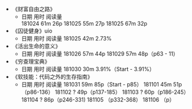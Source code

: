 - 《财富自由之路》
	- 日期        用时        阅读量       
	  181024         61m              26p
	  181025         55m              27p
	  181025         67m              32p
- 《囚徒健身》uio
	- 日期        用时        阅读量
	  181025         42m            2.73%
- 《活出生命的意义》
	- 日期        用时            阅读量
	  181026         57m                   44p
	  181029         57m            48p（p63 - 11）
- 《穷查理宝典》
	- 日期        用时            阅读量
	  181030         30m       3.91%（Start - 3.91%）
- 《软技能：代码之外的生存指南》
	- 日期        用时            阅读量
	  181031         59m         85p（Start - p85）
	  181101         45m         51p（p86-136）
	  181102            ?           49p（p137-185）
	  181103            ?           60p（p186-245）
	  181104            ?           86p（p246-331)
	  181105                                 （p332-368）
	  181106    （p）